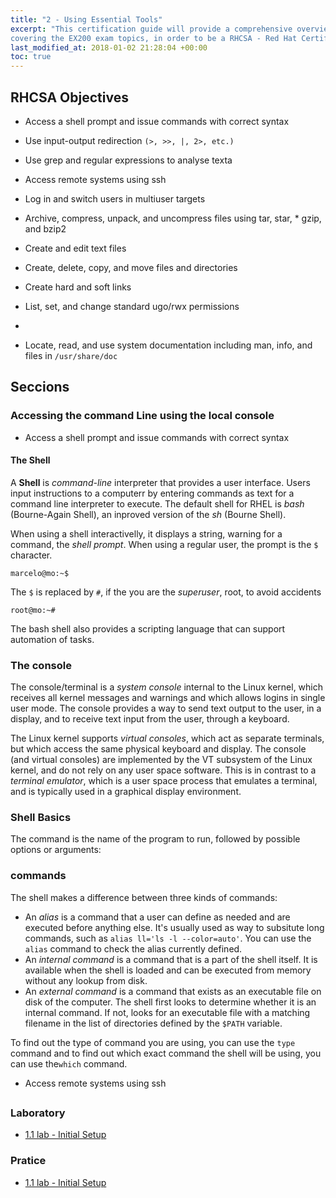 ```yaml
---
title: "2 - Using Essential Tools"
excerpt: "This certification guide will provide a comprehensive overview of Red Hat Enterprise Linux, RHEL 7,
covering the EX200 exam topics, in order to be a RHCSA - Red Hat Certified System Administrator Guide."
last_modified_at: 2018-01-02 21:28:04 +00:00
toc: true
---
```


## RHCSA Objectives
* Access a shell prompt and issue commands with correct syntax
* Use input-output redirection `(>, >>, |, 2>, etc.)`
* Use grep and regular expressions to analyse texta
* Access remote systems using ssh
* Log in and switch users in multiuser targets

* Archive, compress, unpack, and uncompress files using tar, star, * gzip, and bzip2

* Create and edit text files
* Create, delete, copy, and move files and directories

* Create hard and soft links
* List, set, and change standard ugo/rwx permissions
*
* Locate, read, and use system documentation including man, info, and files in `/usr/share/doc`


## Seccions

### Accessing the command Line using the local console

* Access a shell prompt and issue commands with correct syntax

#### The Shell

A **Shell** is *command-line* interpreter that provides a user interface. Users input instructions to a computerr by entering commands as text for a command line interpreter to execute. The default shell for RHEL is *bash* (Bourne-Again Shell), an inproved version of the *sh* (Bourne Shell).

When using a shell interactivelly, it displays a string, warning for a command, the *shell prompt*. When using a regular user, the prompt is the `$` character.
```console
marcelo@mo:~$
```
The `$` is replaced by `#`, if the you are the *superuser*, root, to avoid accidents
```console
root@mo:~#
```
The bash shell also provides a scripting language that can support automation of tasks.


### The console

The console/terminal is a *system console* internal to the Linux kernel, which receives all kernel messages and warnings and which allows logins in single user mode.
The console provides a way to send text output to the user, in a display, and to receive text input from the user, through a keyboard.

The Linux kernel supports *virtual consoles*, which act as separate terminals, but which access the same physical keyboard and display.
The console (and virtual consoles) are implemented by the VT subsystem of the Linux kernel, and do not rely on any user space software. This is in contrast to a *terminal emulator*, which is a user space process that emulates a terminal, and is typically used in a graphical display environment.

### Shell Basics

The command is the name of the program to run, followed by possible options or arguments:



### commands
The shell makes a difference between three kinds of commands:
* An *alias* is a command that a user can define as needed and are executed before anything else.
It's usually used as way to subsitute long commands, such as `alias ll='ls -l --color=auto'`. You can use the `alias` command to check the alias currently defined.
* An *internal command* is a command that is a part of the shell itself. It is available when the shell is loaded and can be executed from memory without any lookup from disk.
* An *external command* is a command that exists as an executable file on disk of the computer. The shell first looks to determine whether it is an internal command. If not, looks for an executable file with a matching filename in the list of directories defined by the `$PATH` variable.

To find out the type of command you are using, you can use the `type` command and to find out which exact command the shell will be using, you can use the`which` command.




* Access remote systems using ssh


##

### Laboratory

* [1.1 lab - Initial Setup](/RHCSA/02.01-essencial-lab/)

### Pratice

* [1.1 lab - Initial Setup](/RHCSA/02.01-essencial-ex/)
